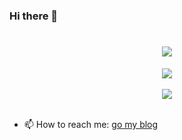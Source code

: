 ### Hi there 👋

<!--
**away-star/away-star** is a ✨ _special_ ✨ repository because its `README.md` (this file) appears on your GitHub profile.

Here are some ideas to get you started:

- 🔭 I’m currently working on ...
- 🌱 I’m currently learning ...
- 👯 I’m looking to collaborate on ...
- 🤔 I’m looking for help with ...
- 💬 Ask me about ...
- 📫 How to reach me: ...
- 😄 Pronouns: ...
- ⚡ Fun fact: ...
-->

<!-- 动态打字效果 -->
<h1 align="center">
  <a href="https://blog.anheyu.com/">
    <img src="https://readme-typing-svg.herokuapp.com?color=%2336BCF7&lines=多一点努力，努力多一点.;console.log(%22Fightting%EF%BC%8Call of you%22)">
  </a>
</h1>

<!-- 敲代码的图片 -->
<div align="center" ><img order-radius="100px" src="https://npm.elemecdn.com/anzhiyu-assets/image/common/github-info/Knock-Code.gif"/></div>
<br>

<!-- GitHub奖杯🏆 -->
<div align="center"><img  src="https://github-profile-trophy.vercel.app/?username=away-star&theme=gruvbox&row=1&column=7&no-frame=true&no-bg=true" /></div>
<br>

- 📫 How to reach me: <a href="https://www.douban.com/people/252613592" target="_blank">go my blog</a>
